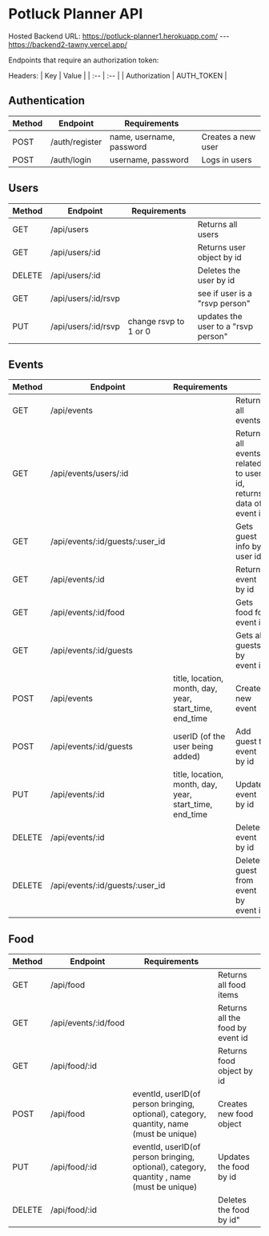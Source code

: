 # Potluck Planner API

Hosted Backend URL: https://potluck-planner1.herokuapp.com/  ---  https://backend2-tawny.vercel.app/

Endpoints that require an authorization token:

Headers:
| Key | Value |
| :-- | :-- |
| Authorization | AUTH_TOKEN |

## Authentication

| Method | Endpoint       | Requirements             |                    |
| ------ | -------------- | ------------------------ | ------------------ |
| POST   | /auth/register | name, username, password | Creates a new user |
| POST   | /auth/login    | username, password       | Logs in users      |

## Users

| Method | Endpoint            | Requirements          |                                     |
| ------ | ------------------- | --------------------- | ----------------------------------- |
| GET    | /api/users          |                       | Returns all users                   |
| GET    | /api/users/:id      |                       | Returns user object by id           |
| DELETE | /api/users/:id      |                       | Deletes the user by id              |
| GET    | /api/users/:id/rsvp |                       | see if user is a "rsvp person"      |
| PUT | /api/users/:id/rsvp | change rsvp to 1 or 0 | updates the user to a "rsvp person" |


## Events

| Method | Endpoint                        | Requirements                                            |                                                                 |
| ------ | ------------------------------- | ------------------------------------------------------- | --------------------------------------------------------------- |
| GET    | /api/events                     |                                                         | Returns all events                                              |
| GET    | /api/events/users/:id           |                                                         | Returns all events related to user id, returns data of event id |
| GET    | /api/events/:id/guests/:user_id |                                                         | Gets guest info by user id                                       |
| GET    | /api/events/:id                 |                                                         | Returns event by id                                             |
| GET    | /api/events/:id/food            |                                                         | Gets food for event id                                          |
| GET    | /api/events/:id/guests          |                                                         | Gets all guests by event id                                     |
| POST   | /api/events                     | title, location, month, day, year, start_time, end_time | Creates new event                                               |
| POST   | /api/events/:id/guests          | userID (of the user being added)                        | Add guest to event by id                                        |
| PUT    | /api/events/:id                 | title, location, month, day, year, start_time, end_time | Updates event by id                                             |
| DELETE | /api/events/:id                 |                                                         | Deletes event by id                                             |
| DELETE | /api/events/:id/guests/:user_id |                                                         | Deletes guest from event by event id                            |

## Food

| Method | Endpoint             | Requirements                                                                              |                                  |
| ------ | -------------------- | ----------------------------------------------------------------------------------------- | -------------------------------- |
| GET    | /api/food            |                                                                                           | Returns all food items           |
| GET    | /api/events/:id/food |                                                                                           | Returns all the food by event id |
| GET    | /api/food/:id        |                                                                                           | Returns food object by id        |
| POST   | /api/food            | eventId, userID(of person bringing, optional), category, quantity, name (must be unique)  | Creates new food object          |
| PUT    | /api/food/:id        | eventId, userID(of person bringing, optional), category, quantity , name (must be unique) | Updates the food by id           |
| DELETE | /api/food/:id        |                                                                                           | Deletes the food by id"          |
